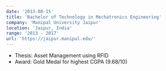```yaml
---
date: '2013-08-15'
title: 'Bachelor of Technology in Mechatronics Engineering'
company: 'Manipal University Jaipur'
location: 'Jaipur, India'
range: '2013 - 2017'
url: 'https://jaipur.manipal.edu/'
---
```


- Thesis: Asset Management using RFID
- Award: Gold Medal for highest CGPA (9.68/10)
